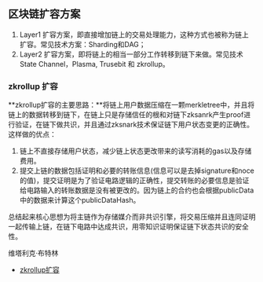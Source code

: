 ## 区块链扩容方案

1. Layer1 扩容方案，即直接增加链上的交易处理能力，这种方式也被称为链上扩容。常见技术方案：Sharding和DAG；
2. Layer2 扩容方案，即将链上的相当一部分工作转移到链下来做。常见技术State Channel，Plasma, Trusebit 和 zkrollup。

### zkrollup 扩容

**zkrollup扩容的主要思路：**将链上用户数据压缩在一颗merkletree中，并且将链上的数据转移到链下，在链上只是存储信任的根和对链下zksanrk产生proof进行验证，在链下做共识，并且通过zksnark技术保证链下用户状态变更的正确性。这样做的优点：

1. 链上不直接存储用户状态，减少链上状态更改带来的读写消耗的gas以及存储费用。
2. 提交上链的数据包括证明和必要的转账信息(信息可以是去掉signature和noce的值)，提交证明是为了验证电路逻辑的正确性，提交转账的必要信息是验证给电路输入的转账数据是没有被更改的。因为链上的合约也会根据publicData中的数据来计算这个publicDataHash。

总结起来核心思想为将主链作为存储媒介而非共识引擎，将交易压缩并且连同证明一起传输上链，在链下电路中达成共识，用零知识证明保证链下状态共识的安全性。

维塔利克·布特林

* [zkrollup扩容](https://www.chainnews.com/articles/787653002955.htm)